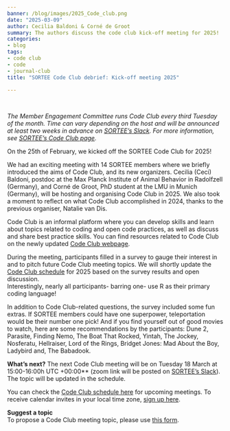 ```yaml
---
banner: /blog/images/2025_Code_club.png
date: "2025-03-09"  
author: Cecilia Baldoni & Corné de Groot
summary: The authors discuss the code club kick-off meeting for 2025!
categories:
- blog
tags: 
- code club
- code
- journal-club
title: "SORTEE Code Club debrief: Kick-off meeting 2025"

---
```

&nbsp;

*The Member Engagement Committee runs Code Club every third Tuesday of the month. Time can vary depending on the host and will be announced at least two weeks in advance on [SORTEE’s Slack](https://www.sortee.org/join/). For more information, see [SORTEE’s Code Club page](https://www.sortee.org/code_club/).*  
  
On the 25th of February, we kicked off the SORTEE Code Club for 2025!  
  
We had an exciting meeting with 14 SORTEE members where we briefly introduced the aims of Code Club, and its new organizers. Cecilia (Ceci) Baldoni, postdoc at the Max Planck Institute of Animal Behavior in Radolfzell (Germany), and Corné de Groot, PhD student at the LMU in Munich (Germany), will be hosting and organising Code Club in 2025. We also took a moment to reflect on what Code Club accomplished in 2024, thanks to the previous organiser, Natalie van Dis.   
  
Code Club is an informal platform where you can develop skills and learn about topics related to coding and open code practices, as well as discuss and share best practice skills. You can find resources related to Code Club on the newly updated [Code Club webpage](https://www.sortee.org/code_club/). 
  
During the meeting,  participants filled in a survey to gauge their interest in and to pitch future Code Club meeting topics. We will shortly update the [Code Club schedule](https://docs.google.com/spreadsheets/d/1rOOOE7ghPduwtFftG0DJJf0DXVigAdcmQ0xdEwbKQXo/edit?gid=1671163307#gid=1671163307) for 2025 based on the survey results and open discussion.  
Interestingly, nearly all participants- barring one- use R as their primary coding language!  
  
In addition to Code Club-related questions, the survey included some fun extras.  If SORTEE members could have one superpower, teleportation would be their number one pick! And if you find yourself out of good movies to watch, here are some recommendations by the participants: Dune 2, Parasite, Finding Nemo, The Boat That Rocked, Yintah, The Jockey, Nosferatu, Hellraiser, Lord of the Rings, Bridget Jones: Mad About the Boy, Ladybird and, The Babadook.   
  
**What’s next?**
The next Code Club meeting will be on Tuesday 18 March at 15:00-16:00h UTC +00:00** (zoom link will be posted on [SORTEE’s Slack](https://www.sortee.org/join/)). The topic will be updated in the schedule.  
  
You can check the [Code Club schedule here](https://docs.google.com/spreadsheets/d/1rOOOE7ghPduwtFftG0DJJf0DXVigAdcmQ0xdEwbKQXo/edit?usp=sharing) for upcoming meetings. To receive calendar invites in your local time zone, [sign up here](https://forms.gle/yKrEm6xAKZtom5kt7).  
  
**Suggest a topic**  
To propose a Code Club meeting topic, please use [this form](https://forms.gle/eZy81dUymiZNJetu8).  
  
